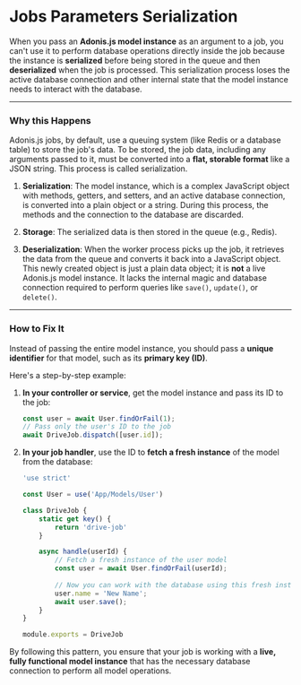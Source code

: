 # Jobs Parameters Serialization

When you pass an **Adonis.js model instance** as an argument to a job, you can't use it to perform database operations directly inside the job because the instance is **serialized** before being stored in the queue and then **deserialized** when the job is processed. This serialization process loses the active database connection and other internal state that the model instance needs to interact with the database.

-----

### Why this Happens

Adonis.js jobs, by default, use a queuing system (like Redis or a database table) to store the job's data. To be stored, the job data, including any arguments passed to it, must be converted into a **flat, storable format** like a JSON string. This process is called serialization.

1.  **Serialization**: The model instance, which is a complex JavaScript object with methods, getters, and setters, and an active database connection, is converted into a plain object or a string. During this process, the methods and the connection to the database are discarded.

2.  **Storage**: The serialized data is then stored in the queue (e.g., Redis).

3.  **Deserialization**: When the worker process picks up the job, it retrieves the data from the queue and converts it back into a JavaScript object. This newly created object is just a plain data object; it is **not** a live Adonis.js model instance. It lacks the internal magic and database connection required to perform queries like `save()`, `update()`, or `delete()`.

-----

### How to Fix It

Instead of passing the entire model instance, you should pass a **unique identifier** for that model, such as its **primary key (ID)**.

Here's a step-by-step example:

1.  **In your controller or service**, get the model instance and pass its ID to the job:

    ```javascript
    const user = await User.findOrFail(1);
    // Pass only the user's ID to the job
    await DriveJob.dispatch([user.id]); 
    ```

2.  **In your job handler**, use the ID to **fetch a fresh instance** of the model from the database:

    ```javascript
    'use strict'

    const User = use('App/Models/User')

    class DriveJob {
        static get key() {
            return 'drive-job'
        }

        async handle(userId) {
            // Fetch a fresh instance of the user model
            const user = await User.findOrFail(userId);
            
            // Now you can work with the database using this fresh instance
            user.name = 'New Name';
            await user.save();
        }
    }

    module.exports = DriveJob
    ```

By following this pattern, you ensure that your job is working with a **live, fully functional model instance** that has the necessary database connection to perform all model operations.